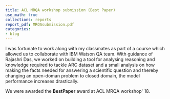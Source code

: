 ```yaml
---
title: ACL MRQA workshop submission (Best Paper)
use_math: true
collections: reports
report_pdf: MRQAsubmission.pdf
categories:
- blog
---
```

I was fortunate to work along with my classmates as part of a course which allowed us to collaborate with IBM Watson QA team. With guidance of Rajashri Das, we worked on building a tool for analysing reasoning and knowledge required to tackle ARC dataset and a small analysis on how making the facts needed for answering a scientific question and thereby changing an open-doman problem to closed domain, the model performance increases drastically.

We were awarded the <strong>BestPaper</strong> award at ACL MRQA workshop' 18.
